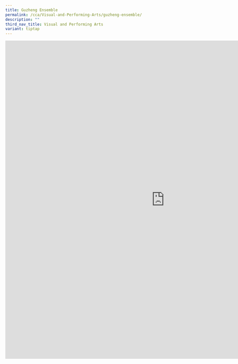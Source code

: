 ```yaml
---
title: Guzheng Ensemble
permalink: /cca/Visual-and-Performing-Arts/guzheng-ensemble/
description: ""
third_nav_title: Visual and Performing Arts
variant: tiptap
---
```

<p></p>
<div class="iframe-wrapper">
<iframe height="1000" width="1000" allowfullscreen="true" frameborder="0" src="https://docs.google.com/document/d/e/2PACX-1vRQ5xj-WTWZDgGD1MSHnF5tSxPB3MWcvnsfXi8fsFNvvQthbYNjEAKeffdigGi-wZ8FMou8VveF2xLp/pub?embedded=true"></iframe>
</div>
<p>
<br>
</p>